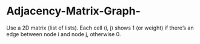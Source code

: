 # Adjacency-Matrix-Graph-
Use a 2D matrix (list of lists). Each cell (i, j) shows 1 (or weight) if there’s an edge between node i and node j, otherwise 0.
